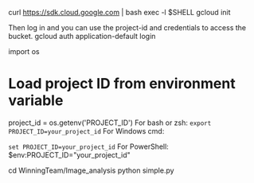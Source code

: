 curl https://sdk.cloud.google.com | bash
exec -l $SHELL
gcloud init

Then log in and you can use the project-id and credentials to access the bucket. 
gcloud auth application-default login

import os
# Load project ID from environment variable
project_id = os.getenv('PROJECT_ID')
For bash or zsh:
```export PROJECT_ID=your_project_id```
For Windows cmd:

```set PROJECT_ID=your_project_id```
For PowerShell:
$env:PROJECT_ID="your_project_id"

cd WinningTeam/Image_analysis
python simple.py
